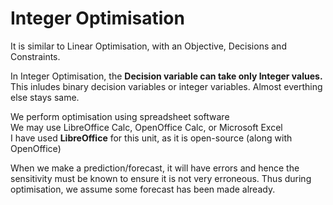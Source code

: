 # Integer Optimisation

It is similar to Linear Optimisation, with an Objective, Decisions and Constraints.<br>

In Integer Optimisation, the **Decision variable can take only Integer values.**<br>
This inludes binary decision variables or integer variables. Almost everthing else stays same.<br>

We perform optimisation using spreadsheet software<br>
We may use LibreOffice Calc, OpenOffice Calc, or Microsoft Excel<br>
I have used **LibreOffice** for this unit, as it is open-source (along with OpenOffice)<br>

When we make a prediction/forecast, it will have errors and hence the sensitivity must be known to ensure it is not very erroneous. Thus during optimisation, we assume some forecast has been made already.